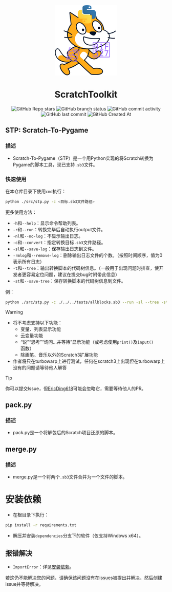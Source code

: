 <div align="center">

![logo](./res/logo.svg)  

# ScratchToolkit
![GitHub Repo stars](https://img.shields.io/github/stars/EricDing618/Scratch-To-Pygame?style=flat)
![GitHub branch status](https://img.shields.io/github/checks-status/EricDing618/Scratch-To-Pygame/main)
![GitHub commit activity](https://img.shields.io/github/commit-activity/t/EricDing618/Scratch-To-Pygame)
![GitHub last commit](https://img.shields.io/github/last-commit/EricDing618/Scratch-To-Pygame)
![GitHub Created At](https://img.shields.io/github/created-at/EricDing618/Scratch-To-Pygame)  

</div>

## STP: Scratch-To-Pygame
### 描述
- Scratch-To-Pygame（STP）是一个用Python实现的将Scratch转换为Pygame的脚本工具，现已支持`.sb3`文件。
### 快速使用
在本仓库目录下使用`cmd`执行：
```bash
python ./src/stp.py -c <目标.sb3文件路径>
```
更多使用方法：
- `-h`和`--help`：显示命令帮助列表。
- `-r`和`--run`：转换完毕后自动执行output文件。
- `-nl`和`--no-log`：不显示输出日志。  
- `-c`和`--convert`：指定转换目标`.sb3`文件路径。
- `-sl`和`--save-log`：保存输出日志到文件。
- `-rmlog`和`--remove-log`：删除输出日志文件的个数。（按照时间顺序，值为0表示所有日志）
- `-t`和`--tree`：输出转换脚本的代码树信息。（一般用于出现问题时排查，使开发者更容易定位问题，建议在提交bug时附带此信息）
- `-st`和`--save-tree`：保存转换脚本的代码树信息到文件。

例：
```bash
python ./src/stp.py -c ./../../tests/allblocks.sb3 --run -sl --tree -st
```

> [!WARNING]
> - 将不考虑支持以下功能：
>   - 变量、列表显示功能
>   - 云变量功能
>   - “说”“思考”“询问...并等待”显示功能（或考虑使用`print()`及`input()`函数）
>   - 除画笔、音乐以外的Scratch3扩展功能  
>  - 作者将只在turbowarp上进行测试，任何在scratch3上出现但在turbowarp上没有的问题请等待他人解答

> [!TIP]
> 你可以提交Issue，但[EricDing618](https://github.com/EricDing618)可能会忽略它，需要等待他人的PR。

## pack.py
### 描述
- pack.py是一个将解包后的Scratch项目还原的脚本。
## merge.py
### 描述
- merge.py是一个将两个`.sb3`文件合并为一个文件的脚本。
# 安装依赖
- 在根目录下执行：  
```bash
pip install -r requirements.txt
```
- 解压并安装`dependencies`分支下的软件（仅支持Windows x64）。
## 报错解决
- `ImportError`：详见[安装依赖](#安装依赖)。

若这仍不能解决您的问题，请确保该问题没有在issues被提出并解决，然后创建issue并等待解决。